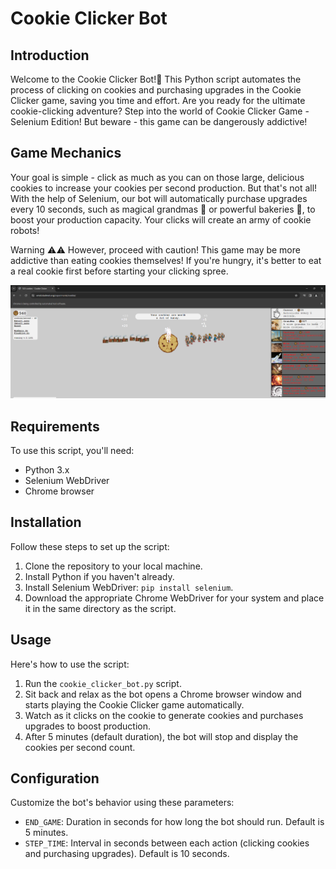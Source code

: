 # Cookie Clicker Bot

## Introduction
Welcome to the Cookie Clicker Bot!🍪 This Python script automates the process of clicking on cookies and purchasing upgrades in the Cookie Clicker game, saving you time and effort. Are you ready for the ultimate cookie-clicking adventure? Step into the world of Cookie Clicker Game - Selenium Edition! But beware - this game can be dangerously addictive!

## Game Mechanics
Your goal is simple - click as much as you can on those large, delicious cookies to increase your cookies per second production. But that's not all! With the help of Selenium, our bot will automatically purchase upgrades every 10 seconds, such as magical grandmas 👵 or powerful bakeries 🧁, to boost your production capacity. Your clicks will create an army of cookie robots!

Warning ⚠️⚠️
However, proceed with caution! This game may be more addictive than eating cookies themselves! If you're hungry, it's better to eat a real cookie first before starting your clicking spree.

![Cookie Clicker Screenshot](Screenshot.png)

## Requirements
To use this script, you'll need:

- Python 3.x
- Selenium WebDriver
- Chrome browser

## Installation
Follow these steps to set up the script:

1. Clone the repository to your local machine.
2. Install Python if you haven't already.
3. Install Selenium WebDriver: `pip install selenium`.
4. Download the appropriate Chrome WebDriver for your system and place it in the same directory as the script.

## Usage
Here's how to use the script:

1. Run the `cookie_clicker_bot.py` script.
2. Sit back and relax as the bot opens a Chrome browser window and starts playing the Cookie Clicker game automatically.
3. Watch as it clicks on the cookie to generate cookies and purchases upgrades to boost production.
4. After 5 minutes (default duration), the bot will stop and display the cookies per second count.

## Configuration
Customize the bot's behavior using these parameters:

- `END_GAME`: Duration in seconds for how long the bot should run. Default is 5 minutes.
- `STEP_TIME`: Interval in seconds between each action (clicking cookies and purchasing upgrades). Default is 10 seconds.
